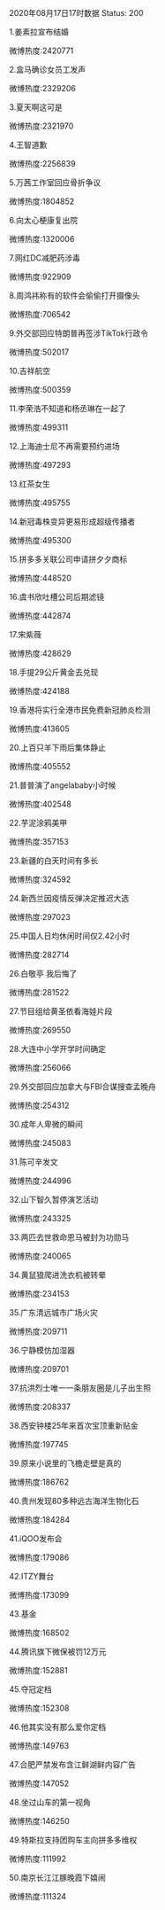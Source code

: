 2020年08月17日17时数据
Status: 200

1.姜素拉宣布结婚

微博热度:2420771

2.盒马确诊女员工发声

微博热度:2329206

3.夏天啊这可是

微博热度:2321970

4.王智道歉

微博热度:2256839

5.万茜工作室回应骨折争议

微博热度:1804852

6.向太心梗康复出院

微博热度:1320006

7.网红DC减肥药涉毒

微博热度:922909

8.周鸿祎称有的软件会偷偷打开摄像头

微博热度:706542

9.外交部回应特朗普再签涉TikTok行政令

微博热度:502017

10.吉祥航空

微博热度:500359

11.李荣浩不知道和杨丞琳在一起了

微博热度:499311

12.上海迪士尼不再需要预约进场

微博热度:497293

13.红茶女生

微博热度:495755

14.新冠毒株变异更易形成超级传播者

微博热度:495300

15.拼多多关联公司申请拼夕夕商标

微博热度:448520

16.虞书欣吐槽公司后期滤镜

微博热度:442874

17.宋紫薇

微博热度:428629

18.手提29公斤黄金去兑现

微博热度:424188

19.香港将实行全港市民免费新冠肺炎检测

微博热度:413605

20.上百只羊下雨后集体静止

微博热度:405552

21.普普演了angelababy小时候

微博热度:402548

22.芋泥涂鸦美甲

微博热度:357153

23.新疆的白天时间有多长

微博热度:324592

24.新西兰因疫情反弹决定推迟大选

微博热度:297023

25.中国人日均休闲时间仅2.42小时

微博热度:282714

26.白敬亭 我后悔了

微博热度:281522

27.节目组给黄圣依看海娃片段

微博热度:269550

28.大连中小学开学时间确定

微博热度:256066

29.外交部回应加拿大与FBI合谋搜查孟晚舟

微博热度:254312

30.成年人卑微的瞬间

微博热度:245083

31.陈可辛发文

微博热度:244996

32.山下智久暂停演艺活动

微博热度:243325

33.两匹去世救命恩马被封为功勋马

微博热度:240065

34.黄鼠狼爬进洗衣机被转晕

微博热度:234153

35.广东清远城市广场火灾

微博热度:209711

36.宁静模仿加湿器

微博热度:209701

37.抗洪烈士唯一一条朋友圈是儿子出生照

微博热度:208337

38.西安钟楼25年来首次宝顶重新贴金

微博热度:197745

39.原来小说里的飞檐走壁是真的

微博热度:186762

40.贵州发现80多种远古海洋生物化石

微博热度:184284

41.iQOO发布会

微博热度:179086

42.ITZY舞台

微博热度:173099

43.基金

微博热度:168502

44.腾讯旗下微保被罚12万元

微博热度:152881

45.夺冠定档

微博热度:152308

46.他其实没有那么爱你定档

微博热度:149763

47.合肥严禁发布含江鲜湖鲜内容广告

微博热度:147052

48.坐过山车的第一视角

微博热度:146250

49.特斯拉支持团购车主向拼多多维权

微博热度:111992

50.南京长江江豚晚霞下嬉闹

微博热度:111324

